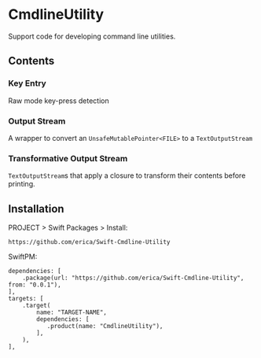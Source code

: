 # CmdlineUtility

Support code for developing command line utilities.

## Contents

### Key Entry

Raw mode key-press detection

### Output Stream

A wrapper to convert an `UnsafeMutablePointer<FILE>` to a `TextOutputStream`

### Transformative Output Stream

`TextOutputStream`s that apply a closure to transform their contents before printing.

## Installation

PROJECT > Swift Packages > Install:

```
https://github.com/erica/Swift-Cmdline-Utility
```

SwiftPM:

```
dependencies: [
    .package(url: "https://github.com/erica/Swift-Cmdline-Utility", from: "0.0.1"),
],
targets: [
    .target(
        name: "TARGET-NAME",
        dependencies: [
           .product(name: "CmdlineUtility"),
        ],
    ),
],
```
